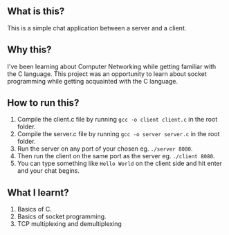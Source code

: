 ## What is this?
This is a simple chat application between a server and a client.

## Why this?
I've been learning about Computer Networking while getting familiar with the C language. 
This project was an opportunity to learn about socket programming while getting acquainted with the C language.

## How to run this?
1. Compile the client.c file by running `gcc -o client client.c` in the root folder.
2. Compile the server.c file by running `gcc -o server server.c` in the root folder.
3. Run the server on any port of your chosen eg. `./server 8080`.
4. Then run the client on the same port as the server eg. `./client 8080`.
5. You can type something like `Hello World` on the client side and hit enter and your chat begins.

## What I learnt?
1. Basics of C.
2. Basics of socket programming.
3. TCP multiplexing and demultiplexing

